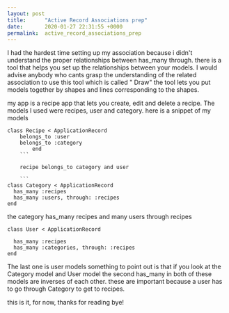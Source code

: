 ```yaml
---
layout: post
title:      "Active Record Associations prep"
date:       2020-01-27 22:31:55 +0000
permalink:  active_record_associations_prep
---
```



I had the hardest time setting up my association because i didn't understand the proper relationships between has_many through.  there is a tool that helps you set up the relationships between your models. I would advise anybody who cants grasp the understanding of the related association to use this tool which is called " Draw" the tool lets you put models together by shapes and lines corresponding to the shapes.

my app is a recipe app that lets you create, edit and delete a recipe. The models I used were recipes,  user and category.  here is a snippet of my models 
```
class Recipe < ApplicationRecord
    belongs_to :user
    belongs_to :category 
        end
    ```
        
    recipe belongs_to category and user
    
    ```
class Category < ApplicationRecord
  has_many :recipes
  has_many :users, through: :recipes
end
```

the category has_many recipes and many users through recipes

```
class User < ApplicationRecord

  has_many :recipes
  has_many :categories, through: :recipes
end

```

The last one is user models something to point out is that if you look at the Category model and User model the second has_many in both of these models are inverses of each other. these are important because a user has to go through Category to get to recipes.

this is it, for now, thanks for reading bye!
